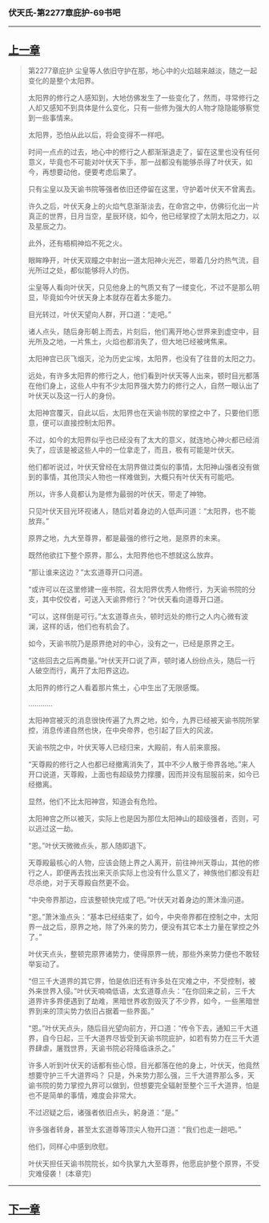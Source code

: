 ### 伏天氏-第2277章庇护-69书吧

--------
[上一章](./8f0661e862a4ff97f333c433d49ae53f.md)
--------


>
>
>
>第2277章庇护
>尘皇等人依旧守护在那，地心中的火焰越来越淡，随之一起变化的是整个太阳界。
>
>太阳界的修行之人感知到，大地仿佛发生了一些变化了，然而，寻常修行之人却又感知不到具体是什么变化，只有一些修为强大的人物才隐隐能够察觉到一些事情来。
>
>太阳界，恐怕从此以后，将会变得不一样吧。
>
>时间一点点的过去，地心中的修行之人都渐渐退走了，留在这里也没有任何意义，毕竟也不可能对叶伏天下手，那一战都没有能够杀得了叶伏天，如今，再想要动他，便要考虑后果了。
>
>只有尘皇以及天谕书院等强者依旧还停留在这里，守护着叶伏天不曾离去。
>
>许久之后，叶伏天身上的火焰气息渐渐淡去，在命宫之中，仿佛衍化出一片真正的世界，日月当空，星辰环绕，如今，他已经掌控了太阴太阳之力，以及星辰之力。
>
>此外，还有梧桐神焰不死之火。
>
>眼眸睁开，叶伏天双瞳之中射出一道太阳神火光芒，带着几分灼热气流，目光所过之处，都似能够将人灼伤。
>
>尘皇等人看向叶伏天，只见他身上的气质又有了一缕变化，不过不是那么明显，毕竟如今叶伏天身上本就存在着太多能力。
>
>目光转过，叶伏天望向人群，开口道：“走吧。”
>
>诸人点头，随后身形朝上而去，片刻后，他们离开地心世界来到虚空中，目光所及之地，一片焦土，火焰也都消失了，但大地已经被烤焦来。
>
>太阳神宫已灰飞烟灭，沦为历史尘埃，太阳界，也没有了往昔的太阳之力。
>
>远处，有许多太阳界的修行之人，他们看到叶伏天等人出来，顿时目光都落在他们身上，这些人中有不少太阳界强大势力的修行之人，自然一眼认出了叶伏天以及这一行人的身份。
>
>太阳神宫覆灭，自此以后，太阳界也在天谕书院的掌控之中了，只要他们愿意，便可以直接控制太阳界。
>
>不过，如今的太阳界似乎也已经没有了太大的意义，就连地心神火都已经消失了，应该是被这些人中的一位拿走了，而且，极有可能是叶伏天。
>
>他们都听说过，叶伏天曾经在太阴界做过类似的事情，太阳神山强者没有做到的事情，其他顶尖人物也一样难做到，大概只有叶伏天有可能吧。
>
>所以，许多人竟都认为是修为最弱的叶伏天，带走了神物。
>
>只见叶伏天目光环视诸人，随后对着身边的人低声问道：“太阳界，也不能放弃。”
>
>原界之地，九大至尊界，都是最强的修行之地，是原界的未来。
>
>既然他欲扛下整个原界，那么，太阳界他也不想就这么放弃。
>
>“那让谁来这边？”太玄道尊开口问道。
>
>“或许可以在这里修建一座书院，召太阳界优秀人物修行，为天谕书院的分支，其中佼佼者，可送入天谕界修行？”叶伏天看向道尊开口道。
>
>“可以，这样倒是可行。”太玄道尊点头，顿时远处的修行之人内心微有波澜，这样的话，他们也有机会了。
>
>如今，天谕书院乃是原界绝对的中心，没有之一，已经是原界之王。
>
>“这些回去之后再商量。”叶伏天开口说了声，顿时诸人纷纷点头，随后一行人破空而行，离开了太阳界这边。
>
>太阳界的修行之人看着那片焦土，心中生出了无限感慨。
>
>…………
>
>太阳神宫被灭的消息很快传遍了九界之地，如今，九界已经被天谕书院所掌控，消息传递自然也快，在中央帝界，也引起了巨大的风波。
>
>天谕书院之中，叶伏天等人已经归来，大殿前，有人前来禀报。
>
>“天尊殿的修行之人也都已经撤离消失了，其中不少人散于帝界各地。”来人开口说道，天尊殿，上面也有超级势力撑腰，因而并没有屈服前来，如今已经撤离。
>
>显然，他们不比太阳神宫，知道会有危险。
>
>太阳神宫之所以被灭，实际上也是因为那位太阳神山的超级强者，否则，可以逃过这一劫。
>
>“恩。”叶伏天微微点头，那人随即退下。
>
>天尊殿最核心的人物，应该会随上界之人离开，前往神州天尊山，其他的修行之人，即便再去找出来灭杀实际上也没有什么意义了，神族他们都没有赶尽杀绝，对于天尊殿自然更不会。
>
>“中央帝界那边，应该整顿快完成了吧。”叶伏天对着身边的萧沐渔问道。
>
>“恩。”萧沐渔点头：“基本已经结束了，如今，中央帝界都在控制之中，太阳界一战之后，原界之地，除了外来的势力，便没有其它本土力量在掌控之外了。”
>
>叶伏天点头，整顿完原界诸势力，使得原界一统，那些外来势力便也不敢轻举妄动了。
>
>“但三千大道界的其它界，怕是依旧还有许多处在灾难之中，不受控制，被外来世界入侵。”叶伏天喃喃低语，太玄道尊点头：“在你回来之前，三千大道界许多界便遇到了劫难，黑暗世界收割毁灭了不少界，如今，一些黑暗世界到来的顶尖势力依旧占据着一些界面。”
>
>“恩。”叶伏天点头，随后目光望向前方，开口道：“传令下去，通知三千大道界，自今日起，三千大道界尽皆受到天谕书院庇护，如若有势力在三千大道界肆虐，屠戮世界，天谕书院必将降临诛杀之。”
>
>许多人听到叶伏天的话都有些心惊，目光都落在他的身上，叶伏天，他竟然想要守护三千大道界吗？
>只是，外来势力那么强，三千大道界那么多，天谕书院的势力掌控九界可以做到，但想要完全辐射至整个三千大道界，怕是也不是简单的事情，难度会非常大。
>
>不过迟疑之后，诸强者依旧点头，躬身道：“是。”
>
>许多强者转身，甚至太玄道尊等顶尖人物开口道：“我们也走一趟吧。”
>
>他们，同样心中感到欣慰。
>
>叶伏天担任天谕书院院长，如今执掌九大至尊界，他愿庇护整个原界，不受灾难侵袭！
>(本章完)
>
>

--------
[下一章](./597ce54c819dcfb97032c5b8289956c3.md)
--------
